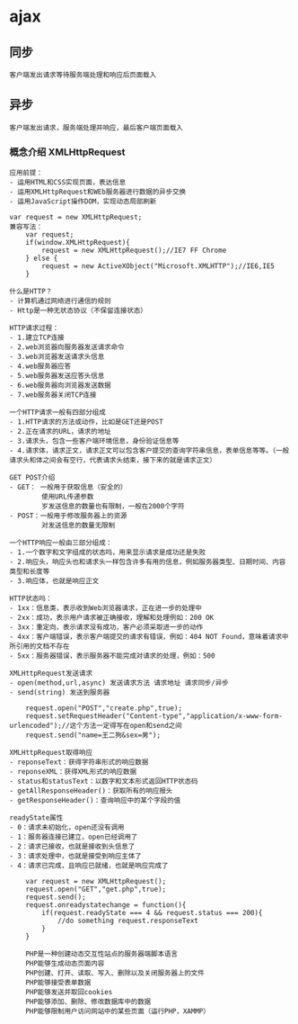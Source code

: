 # ajax

## 同步
	客户端发出请求等待服务端处理和响应后页面载入

## 异步
	客户端发出请求，服务端处理并响应，最后客户端页面载入

### 概念介绍 XMLHttpRequest

	应用前提：
	- 运用HTML和CSS实现页面，表达信息
	- 运用XMLHttpRequest和WEb服务器进行数据的异步交换
	- 运用JavaScript操作DOM，实现动态局部刷新

	var request = new XMLHttpRequest;
	兼容写法：
		var request;
		if(window.XMLHttpRequest){
			request = new XMLHttpRequest();//IE7 FF Chrome
		} else {
			request = new ActiveXObject("Microsoft.XMLHTTP");//IE6,IE5
		}

	什么是HTTP？
	- 计算机通过网络进行通信的规则
	- Http是一种无状态协议（不保留连接状态）

	HTTP请求过程：
	- 1.建立TCP连接
	- 2.web浏览器向服务器发送请求命令
	- 3.web浏览器发送请求头信息
	- 4.web服务器应答
	- 5.web服务器发送应答头信息
	- 6.web服务器向浏览器发送数据
	- 7.web服务器关闭TCP连接

	一个HTTP请求一般有四部分组成
	- 1.HTTP请求的方法或动作，比如是GET还是POST
	- 2.正在请求的URL，请求的地址
	- 3.请求头，包含一些客户端环境信息，身份验证信息等
	- 4.请求体，请求正文，请求正文可以包含客户提交的查询字符串信息，表单信息等等。（一般请求头和体之间会有空行，代表请求头结束，接下来的就是请求正文）

	GET POST介绍
	- GET： 一般用于获取信息（安全的）
			使用URL传递参数
			岁发送信息的数量也有限制，一般在2000个字符
	- POST：一般用于修改服务器上的资源
			对发送信息的数量无限制

	一个HTTP响应一般由三部分组成：
	- 1.一个数字和文字组成的状态吗，用来显示请求是成功还是失败
	- 2.响应头，响应头也和请求头一样包含许多有用的信息，例如服务器类型、日期时间、内容类型和长度等
	- 3.响应体，也就是响应正文

	HTTP状态吗：
	- 1xx：信息类，表示收到Web浏览器请求，正在进一步的处理中
	- 2xx：成功，表示用户请求被正确接收，理解和处理例如：200 OK
	- 3xx：重定向，表示请求没有成功，客户必须采取进一步的动作
	- 4xx：客户端错误，表示客户端提交的请求有错误，例如：404 NOT Found，意味着请求中所引用的文档不存在
	- 5xx：服务器错误，表示服务器不能完成对请求的处理，例如：500

	XMLHttpRequest发送请求
	- open(method,url,async) 发送请求方法 请求地址 请求同步/异步
	- send(string) 发送到服务器

		request.open("POST","create.php",true);
		request.setRequestHeader("Content-type","application/x-www-form-urlencoded");//这个方法一定得写在open和send之间
		request.send("name=王二狗&sex=男");

	XMLHttpRequest取得响应
	- reponseText：获得字符串形式的响应数据
	- reponseXML：获得XML形式的响应数据
	- status和statusText：以数字和文本形式返回HTTP状态码
	- getAllResponseHeader()：获取所有的响应报头
	- getResponseHeader()：查询响应中的某个字段的值

	readyState属性
	- 0：请求未初始化，open还没有调用
	- 1：服务器连接已建立，open已经调用了
	- 2：请求已接收，也就是接收到头信息了
	- 3：请求处理中，也就是接受到响应主体了
	- 4：请求已完成，且响应已就绪，也就是响应完成了

		var request = new XMLHttpRequest();
		request.open("GET","get.php",true);
		request.send();
		request.onreadystatechange = function(){
			if(request.readyState === 4 && request.status === 200){
				//do something request.responseText
			}
		}

		PHP是一种创建动态交互性站点的服务器端脚本语言
		PHP能够生成动态页面内容
		PHP创建、打开、读取、写入、删除以及关闭服务器上的文件
		PHP能够接受表单数据
		PHP能够发送并取回cookies
		PHP能够添加、删除、修改数据库中的数据
		PHP能够限制用户访问网站中的某些页面（运行PHP，XAMMP）
